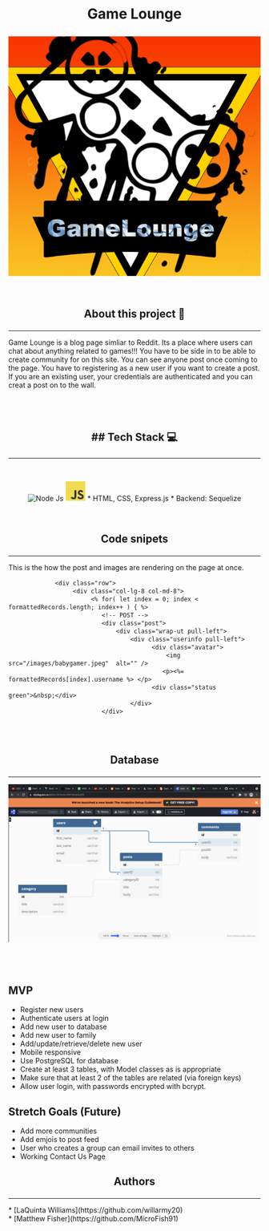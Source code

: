 # <p align="center"> Game Lounge </p>
<p align="center">
  <img src="public/images/logo_3.png">
</p>
<br>

## <p align="center">About this project 📝</p>
<hr>
  Game Lounge is a blog page simliar to Reddit. Its a place where users can chat about anything related to games!!! You have to be side in to be able to create community for on this site. You can see anyone post once coming to the page. You have to registering as a new user if you want to create a post. If you are an existing user, your credentials are authenticated and you can creat a post on to the wall.<br>
<br>
<br>
<br>

## <p align="center"> ## Tech Stack 💻</p>
<hr>
<br>
<p align="center">
<img alt="Node Js" src="https://img.shields.io/badge/nodejs%20-%23E34F26.svg?&style=for-the-badge&logo=nodejs&logoColor=white"/>
<img src="https://raw.githubusercontent.com/devicons/devicon/master/icons/javascript/javascript-original.svg" alt="javascript" width="40" height="40"/> </a>
* HTML,  CSS, Express.js
* Backend: Sequelize
 <p>
<br>


## <p align="center">Code snipets</p>
<hr>


<p> This is the how the post and images are rendering on the page at once. 
<br>

``` <div class="container">
             <div class="row">
                  <div class="col-lg-8 col-md-8">
                       <% for( let index = 0; index < formattedRecords.length; index++ ) { %>
                          <!-- POST -->
                          <div class="post">
                              <div class="wrap-ut pull-left">
                                  <div class="userinfo pull-left">
                                        <div class="avatar">
                                            <img src="/images/babygamer.jpeg"  alt="" />
                                           <p><%= formattedRecords[index].username %> </p>
                                        <div class="status green">&nbsp;</div>
                                  </div>
                          </div>
```

<br>
<br>
                                
 ##  <p align="center">Database</p>
<hr>
 <img src="/public/images/Layout_database.png">
<br>
<br>
<br>
<br>
                                
  ## MVP
* Register new users
* Authenticate users at login
* Add new user to database
* Add new user to family
* Add/update/retrieve/delete new user
* Mobile responsive
* Use PostgreSQL for database
* Create at least 3 tables, with Model classes as is appropriate
* Make sure that at least 2 of the tables are related (via foreign keys)
* Allow user login, with passwords encrypted with bcrypt.

## Stretch Goals (Future)
* Add more communities
* Add emjois to post feed
* User who creates a group can email invites to others
* Working Contact Us Page                             




##  <p align="center">Authors</p>
<hr>
* [LaQuinta Williams](https://github.com/willarmy20)<br>
* [Matthew Fisher](https://github.com/MicroFish91)                             
                                </hr>          
<br>
